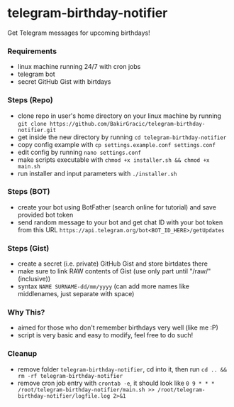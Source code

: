 # telegram-birthday-notifier

Get Telegram messages for upcoming birthdays!

### Requirements
- linux machine running 24/7 with cron jobs
- telegram bot
- secret GitHub Gist with birtdays

### Steps (Repo)
- clone repo in user's home directory on your linux machine by running `git clone https://github.com/BakirGracic/telegram-birthday-notifier.git`
- get inside the new directory by running `cd telegram-birthday-notifier`
- copy config example with `cp settings.example.conf settings.conf`
- edit config by running `nano settings.conf`
- make scripts executable with `chmod +x installer.sh && chmod +x main.sh`
- run installer and input parameters with `./installer.sh`

### Steps (BOT)
- create your bot using BotFather (search online for tutorial) and save provided bot token
- send random message to your bot and get chat ID with your bot token from this URL `https://api.telegram.org/bot<BOT_ID_HERE>/getUpdates`

### Steps (Gist)
- create a secret (i.e. private) GitHub Gist and store birtdates there
- make sure to link RAW contents of Gist (use only part until "/raw/" (inclusive))
- syntax `NAME SURNAME-dd/mm/yyyy` (can add more names like middlenames, just separate with space)

### Why This?
- aimed for those who don't remember birthdays very well (like me :P)
- script is very basic and easy to modify, feel free to do such!

### Cleanup
- remove folder `telegram-birthday-notifier`, cd into it, then run  `cd .. && rm -rf telegram-birthday-notifier`
- remove cron job entry with `crontab -e`, it should look like `0 9 * * * /root/telegram-birthday-notifier/main.sh >> /root/telegram-birthday-notifier/logfile.log 2>&1`
